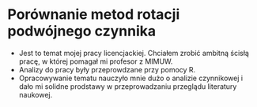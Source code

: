 # Porównanie metod rotacji podwójnego czynnika
 - Jest to temat mojej pracy licencjackiej. Chciałem zrobić ambitną ścisłą pracę, w której pomagał mi profesor z MIMUW.
 - Analizy do pracy były przeprowdzane przy pomocy R.
 - Opracowywanie tematu nauczyło mnie dużo o analizie czynnikowej i dało mi solidne prodstawy w przeprowadzaniu przeglądu literatury naukowej.
